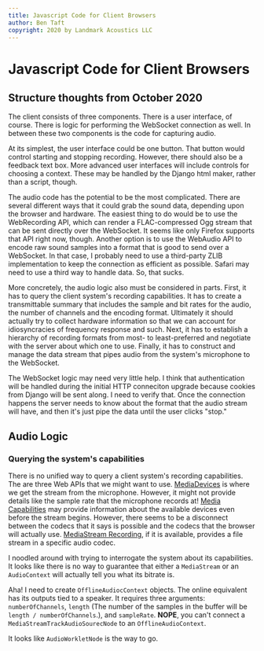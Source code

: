 ```yaml
---
title: Javascript Code for Client Browsers
author: Ben Taft
copyright: 2020 by Landmark Acoustics LLC
---
```


# Javascript Code for Client Browsers

## Structure thoughts from October 2020

The client consists of three components.
There is a user interface, of course.
There is logic for performing the WebSocket connection as well.
In between these two components is the code for capturing audio.

At its simplest, the user interface could be one button.
That button would control starting and stopping recording.
However, there should also be a feedback text box.
More advanced user interfaces will include controls for choosing a context.
These may be handled by the Django html maker, rather than a script, though.

The audio code has the potential to be the most complicated.
There are several different ways that it could grab the sound data, depending
upon the browser and hardware.
The easiest thing to do would be to use the WebRecording API, which can render
a FLAC-compressed Ogg stream that can be sent directly over the WebSocket.
It seems like only Firefox supports that API right now, though.
Another option is to use the WebAudio API to encode raw sound samples into a
format that is good to send over a WebSocket.
In that case, I probably need to use a third-party ZLIB implementation to keep
the connection as efficient as possible.
Safari may need to use a third way to handle data.
So, that sucks.

More concretely, the audio logic also must be considered in parts.
First, it has to query the client system's recording capabilities.
It has to create a transmittable summary that includes the sample and bit rates
for the audio, the number of channels and the encoding format.
Ultimately it should actually try to collect hardware information so that we
can account for idiosyncracies of frequency response and such.
Next, it has to establish a hierarchy of recording formats from most- to
least-preferred and negotiate with the server about which one to use.
Finally, it has to construct and manage the data stream that pipes audio from
the system's microphone to the WebSocket.

The WebSocket logic may need very little help.
I think that authentication will be handled during the initial HTTP conneciton
upgrade because cookies from Django will be sent along.
I need to verify that.
Once the connection happens the server needs to know about the format that the
audio stream will have, and then it's just pipe the data until the user clicks
"stop."

## Audio Logic

### Querying the system's capabilities

There is no unified way to query a client system's recording capabilities.
The are three Web APIs that we might want to use. [MediaDevices][1] is where we
get the stream from the microphone. However, it might not provide details like
the sample rate that the microphone records at! [Media Capabilities][2] may
provide information about the available devices even before the stream begins.
However, there seems to be a disconnect between the codecs that it says is
possible and the codecs that the browser will actually use.
[MediaStream Recording][3], if it is available, provides a file stream in a
specific audio codec. 

I noodled around with trying to interrogate the system about its capabilities.
It looks like there is no way to guarantee that either a `MediaStream` or an
`AudioContext` will actually tell you what its bitrate is.

Aha! I need to create `OfflineAudiocContext` objects. The online equivalent has
its outputs tied to a speaker. It requires three arguments: `numberOfChannels`,
`length` (The number of the samples in the buffer will be
`length / numberOfChannels`.), and `sampleRate`. **NOPE**, you can't connect a
`MediaStreamTrackAudioSourecNode` to an `OfflineAudioContext`.

It looks like `AudioWorkletNode` is the way to go.


[1]:https://developer.mozilla.org/en-US/docs/Web/API/MediaDevices
[2]:https://developer.mozilla.org/en-US/docs/Web/API/Media_Capabilities_API
[3]:https://developer.mozilla.org/en-US/docs/Web/API/MediaStream_Recording_API
